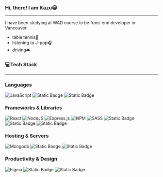 ### Hi, there! I am Kazu😀

---

I have been studying at WAD course to be front-end developer in Vancouver.

- table tennis🏓
- listening to J-pop🎧
- driving🚘

### 💻Tech Stack

---

### Languages

![JavaScript](https://img.shields.io/badge/javascript-%23323330.svg?style=for-the-badge&logo=javascript&logoColor=%23F7DF1E) ![Static Badge](https://img.shields.io/badge/HTML5-black?style=for-the-badge&logo=HTML5&logoColor=%23E34F26) ![Static Badge](https://img.shields.io/badge/CSS3-black?style=for-the-badge&logo=CSS3&logoColor=%231572B6)

### Frameworks & Libraries

![React](https://img.shields.io/badge/react-%2320232a.svg?style=for-the-badge&logo=react&logoColor=%2361DAFB) ![NodeJS](https://img.shields.io/badge/node.js-6DA55F?style=for-the-badge&logo=node.js&logoColor=white) ![Express.js](https://img.shields.io/badge/express.js-%23404d59.svg?style=for-the-badge&logo=express&logoColor=%2361DAFB) ![NPM](https://img.shields.io/badge/NPM-%23000000.svg?style=for-the-badge&logo=npm&logoColor=white) ![SASS](https://img.shields.io/badge/SASS-hotpink.svg?style=for-the-badge&logo=SASS&logoColor=white) ![Static Badge](https://img.shields.io/badge/bootstrap-%237952B3?style=for-the-badge&logo=bootstrap&logoColor=white) ![Static Badge](https://img.shields.io/badge/tailwind%20css-%2306B6D4?style=for-the-badge&logo=tailwind%20css&logoColor=white) ![Static Badge](https://img.shields.io/badge/mongoose-black?style=for-the-badge&logo=mongoose&logoColor=%23880000)

### Hosting & Servers

![Mongodb](https://img.shields.io/badge/mongodb-black?style=for-the-badge&logo=mongodb) ![Static Badge](https://img.shields.io/badge/postgresql-%234169E1?style=for-the-badge&logo=postgresql&logoColor=fff) ![Static Badge](https://img.shields.io/badge/vercel-%23000000?style=for-the-badge&logo=vercel&logoColor=fff)

### Productivity & Design

![Figma](https://img.shields.io/badge/figma-%23F24E1E.svg?style=for-the-badge&logo=figma&logoColor=white) ![Static Badge](https://img.shields.io/badge/vim-%23019733?style=for-the-badge&logo=vim) ![Static Badge](https://img.shields.io/badge/ubuntu-%23E95420?style=for-the-badge&logo=ubuntu&logoColor=fff)
